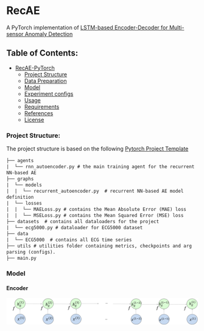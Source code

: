 # RecAE
A PyTorch implementation of [LSTM-based Encoder-Decoder for Multi-sensor Anomaly Detection](https://arxiv.org/pdf/1607.00148.pdf)


## Table of Contents:
<!-- Table of contents generated generated by http://tableofcontent.eu -->
- [RecAE-PyTorch](#recae-pytorch)
    - [Project Structure](#project-structure)
    - [Data Preparation](#data-preparation)
    - [Model](#model)
    - [Experiment configs](#experiment-configs)
    - [Usage](#usage)
    - [Requirements](#requirements)
    - [References](#references)
    - [License](#license)


### Project Structure:
The project structure is based on the following [Pytorch Project Template](https://github.com/moemen95/PyTorch-Project-Template)
```
├── agents
|  └── rnn_autoencoder.py # the main training agent for the recurrent NN-based AE
├── graphs
|  └── models
|  |  └── recurrent_autoencoder.py  # recurrent NN-based AE model definition
|  └── losses
|  |  └── MAELoss.py # contains the Mean Absolute Error (MAE) loss
|  |  └── MSELoss.py # contains the Mean Squared Error (MSE) loss
├── datasets  # contains all dataloaders for the project
|  └── ecg5000.py # dataloader for ECG5000 dataset
├── data
|  └── ECG5000  # contains all ECG time series
├── utils # utilities folder containing metrics, checkpoints and arg parsing (configs).
├── main.py

```

### Model
#### Encoder

![alt text](./utils/assets/encoder.png "Loss during training")

